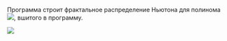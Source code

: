 Программа строит фрактальное распределение Ньютона для полинома
![](polinom.png),
вшитого в программу.  

![](Newton.png)